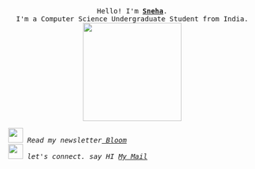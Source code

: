 <p align="center">
  <samp>
    Hello! I'm <b><a href="https://sneha19-k.github.io/mycsssite/">Sneha</a></b>.
    <br>I'm a Computer Science Undergraduate Student from India.<br>
  </samp>
<img src="https://media.giphy.com/media/WUlplcMpOCEmTGBtBW/giphy.gif" width="200"/>
   
<p><samp>
<em> <img src="https://media.giphy.com/media/VgCDAzcKvsR6OM0uWg/giphy.gif" width="30"> Read my newsletter<a href="https://shackyo.substack.com/p/a-quizzing-newsletter"> Bloom </a>

  </br>
 <img src="https://media.giphy.com/media/LnQjpWaON8nhr21vNW/giphy.gif" width="30"> let's connect. say HI <a href="kediasneha09@gmail.com"> My Mail </a>
   </samp></p>


<!--
**Sneha19-k/Sneha19-k** is a ✨ _special_ ✨ repository because its `README.md` (this file) appears on your GitHub profile.

Here are some ideas to get you started:

- 🔭 I’m currently working on ...
- 🌱 I’m currently learning ...
- 👯 I’m looking to collaborate on ...
- 🤔 I’m looking for help with ...
- 💬 Ask me about ...
- 📫 How to reach me: ...
- 😄 Pronouns: ...
- ⚡ Fun fact: ...
-->

